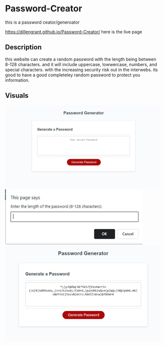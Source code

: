 # Password-Creator
this is a password ceator/generoator

https://dillengrant.github.io/Password-Creator/ here is the live page

## Description

this website can create a random password with the length being between 8-128 characters. and it will include uppercase, lowwercase, numbers, and special characters.
with the increasing security risk out in the interwebs. its good to have a good completeley random password to protect you information.


## Visuals

![main page](/assets/images/main.JPG)
![prompt](/assets/images/prompt.JPG)
![generated-password](/assets/images/generated-password.JPG)
